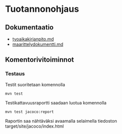 # Tuotannonohjaus


## Dokumentaatio

* [tyoaikakirjanpito.md](https://github.com/Skorp7/ot-harjoitustyo/blob/master/dokumentointi/tyoaikakirjanpito.md)
* [maarittelydokumentti.md](https://github.com/Skorp7/ot-harjoitustyo/blob/master/dokumentointi/maarittelydokumentti.md)

## Komentorivitoiminnot

### Testaus

Testit suoritetaan komennolla
```
mvn test
```

Testikattavuusraportti saadaan luotua komennolla
```
mvn test jacoco:report
```
Raportin saa nähtäväksi avaamalla selaimella tiedoston target/site/jacoco/index.html
